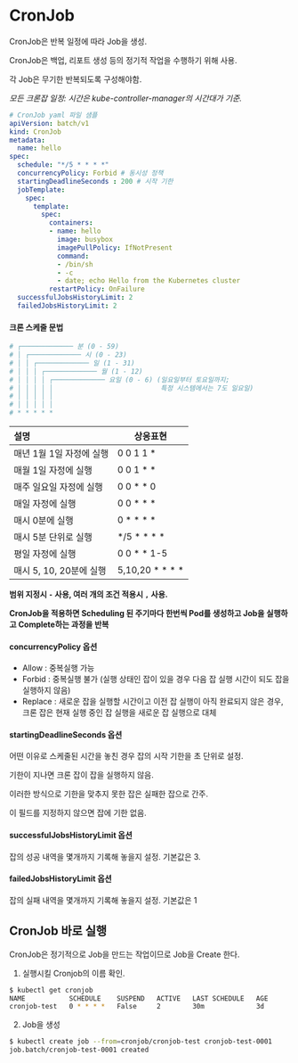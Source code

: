 # CronJob

CronJob은 반복 일정에 따라 Job을 생성.

CronJob은 백업, 리포트 생성 등의 정기적 작업을 수행하기 위해 사용.

각 Job은 무기한 반복되도록 구성해야함.

*모든 크론잡 일정: 시간은 kube-controller-manager의 시간대가 기준.*



```yaml
# CronJob yaml 파일 샘플
apiVersion: batch/v1
kind: CronJob
metadata:
  name: hello
spec:
  schedule: "*/5 * * * *"
  concurrencyPolicy: Forbid	# 동시성 정책
  startingDeadlineSeconds : 200 # 시작 기한
  jobTemplate:
    spec:
      template:
        spec:
          containers:
          - name: hello
            image: busybox
            imagePullPolicy: IfNotPresent
            command:
            - /bin/sh
            - -c
            - date; echo Hello from the Kubernetes cluster
          restartPolicy: OnFailure
  successfulJobsHistoryLimit: 2
  failedJobsHistoryLimit: 2
```



#### 크론 스케줄 문법

```yaml
# ┌───────────── 분 (0 - 59)
# │ ┌───────────── 시 (0 - 23)
# │ │ ┌───────────── 일 (1 - 31)
# │ │ │ ┌───────────── 월 (1 - 12)
# │ │ │ │ ┌───────────── 요일 (0 - 6) (일요일부터 토요일까지;
# │ │ │ │ │                           특정 시스템에서는 7도 일요일)
# │ │ │ │ │
# │ │ │ │ │
# * * * * *
```

| 설명                     | 상응표현        |
| :----------------------- | --------------- |
| 매년 1월 1일 자정에 실행 | 0 0 1 1 *       |
| 매월 1일 자정에 실행     | 0 0 1 * *       |
| 매주 일요일 자정에 실행  | 0 0 * * 0       |
| 매일 자정에 실행         | 0 0 * * *       |
| 매시 0분에 실행          | 0 * * * *       |
| 매시 5분 단위로 실행     | */5 * * * *     |
| 평일 자정에 실행         | 0 0 * * 1-5     |
| 매시 5, 10, 20분에 실행  | 5,10,20 * * * * |

**범위 지정시 `-` 사용, 여러 개의 조건 적용시 `,` 사용.**

**CronJob을 적용하면 Scheduling 된 주기마다 한번씩 Pod를 생성하고 Job을 실행하고 Complete하는 과정을 반복**



#### concurrencyPolicy 옵션

* Allow : 중복실행 가능
* Forbid : 중복실행 불가 (실행 상태인 잡이 있을 경우 다음 잡 실행 시간이 되도 잡을 실행하지 않음)
* Replace : 새로운 잡을 실행할 시간이고 이전 잡 실행이 아직 완료되지 않은 경우, 크론 잡은 현재 실행 중인 잡 실행을 새로운 잡 실행으로 대체



#### startingDeadlineSeconds 옵션

어떤 이유로 스케줄된 시간을 놓친 경우 잡의 시작 기한을 초 단위로 설정.

기한이 지나면 크론 잡이 잡을 실행하지 않음.

이러한 방식으로 기한을 맞추지 못한 잡은 실패한 잡으로 간주.

이 필드를 지정하지 않으면 잡에 기한 없음.



#### successfulJobsHistoryLimit 옵션

잡의 성공 내역을 몇개까지 기록해 놓을지 설정. 기본값은 3.



#### failedJobsHistoryLimit 옵션

잡의 실패 내역을 몇개까지 기록해 놓을지 설정. 기본값은 1



## CronJob 바로 실행

CronJob은 정기적으로 Job을 만드는 작업이므로 Job을 Create 한다.

1. 실행시킬 Cronjob의 이름 확인.

```sh
$ kubectl get cronjob
NAME           SCHEDULE    SUSPEND   ACTIVE   LAST SCHEDULE   AGE
cronjob-test   0 * * * *   False     2        30m             3d
```

2. Job을 생성

```sh
$ kubectl create job --from=cronjob/cronjob-test cronjob-test-0001
job.batch/cronjob-test-0001 created
```

